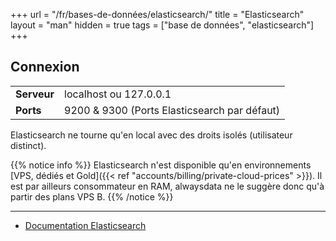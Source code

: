 +++
url = "/fr/bases-de-données/elasticsearch/"
title = "Elasticsearch"
layout = "man"
hidden = true
tags = ["base de données", "elasticsearch"]
+++

## Connexion

|             |                                              |
|-------------|----------------------------------------------|
| **Serveur** | localhost ou 127.0.0.1                       |
| **Ports**   | 9200 & 9300 (Ports Elasticsearch par défaut) |

Elasticsearch ne tourne qu'en local avec des droits isolés (utilisateur distinct).

{{% notice info %}}
Elasticsearch n'est disponible qu'en environnements [VPS, dédiés et Gold]({{< ref "accounts/billing/private-cloud-prices" >}}). Il est par ailleurs consommateur en RAM, alwaysdata ne le suggère donc qu'à partir des plans VPS B.
{{% /notice %}}


---

- [Documentation Elasticsearch](https://www.elastic.co/guide/index.html)
